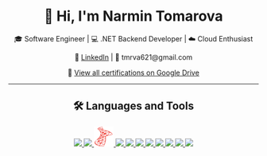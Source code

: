 <h1 align="center">👋 Hi, I'm Narmin Tomarova</h1>

<p align="center">
🎓 Software Engineer | 💻 .NET Backend Developer | ☁️ Cloud Enthusiast  
<br/>
</p>

<p align="center">🔗 <a href="https://www.linkedin.com/in/narmintomarova/">LinkedIn</a> | 📧 tmrva621@gmail.com</p>

<p align="center">
📁 <a href="https://drive.google.com/drive/folders/1tZIvSHw2z22c9DgtccEBK2V6nejxp51g?usp=sharing">View all certifications on Google Drive</a>
</p>

---

## <p align="center">🛠️ Languages and Tools</p>

<p align="center">
  <a href="https://learn.microsoft.com/en-us/dotnet/csharp/" target="_blank">
    <img src="https://cdn.jsdelivr.net/gh/devicons/devicon/icons/csharp/csharp-original.svg" width="40" />
  </a>
  <a href="https://dotnet.microsoft.com/" target="_blank">
    <img src="https://cdn.jsdelivr.net/gh/devicons/devicon/icons/dot-net/dot-net-original.svg" width="40" />
  </a>
  <a href="https://learn.microsoft.com/en-us/sql/sql-server/" target="_blank">
    <img src="https://raw.githubusercontent.com/devicons/devicon/master/icons/microsoftsqlserver/microsoftsqlserver-plain.svg" width="40" />
  </a>
  <a href="https://azure.microsoft.com/" target="_blank">
    <img src="https://cdn.jsdelivr.net/gh/devicons/devicon/icons/azure/azure-original.svg" width="40" />
  </a>
  <a href="https://www.oracle.com/cloud/" target="_blank">
    <img src="https://cdn.jsdelivr.net/gh/devicons/devicon/icons/oracle/oracle-original.svg" width="40" />
  </a>
  <a href="https://www.ibm.com/cloud" target="_blank">
    <img src="https://upload.wikimedia.org/wikipedia/commons/5/51/IBM_logo.svg" width="40" />
  </a>
  <a href="https://developer.mozilla.org/en-US/docs/Web/HTML" target="_blank">
    <img src="https://cdn.jsdelivr.net/gh/devicons/devicon/icons/html5/html5-original.svg" width="40" />
  </a>
  <a href="https://developer.mozilla.org/en-US/docs/Web/CSS" target="_blank">
    <img src="https://cdn.jsdelivr.net/gh/devicons/devicon/icons/css3/css3-original.svg" width="40" />
  </a>
  <a href="https://developer.mozilla.org/en-US/docs/Web/JavaScript" target="_blank">
    <img src="https://cdn.jsdelivr.net/gh/devicons/devicon/icons/javascript/javascript-original.svg" width="40" />
  </a>
  <a href="https://git-scm.com/" target="_blank">
    <img src="https://cdn.jsdelivr.net/gh/devicons/devicon/icons/git/git-original.svg" width="40" />
  </a>
  <a href="https://github.com/" target="_blank">
    <img src="https://cdn.jsdelivr.net/gh/devicons/devicon/icons/github/github-original.svg" width="40" />
  </a>
</p>
  
<!-- <p><img align="left" src="https://github-readme-stats.vercel.app/api/top-langs?username=narmintmrva&show_icons=true&locale=en&layout=compact" alt="narmintmrva" /></p>

<p>&nbsp;<img align="center" src="https://github-readme-stats.vercel.app/api?username=narmintmrva&show_icons=true&locale=en" alt="narmintmrva" /></p> -->
